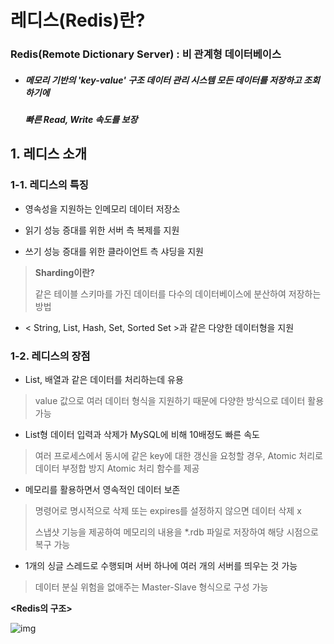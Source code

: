# 레디스(Redis)란?

### Redis(Remote Dictionary Server) : 비 관계형 데이터베이스

- ##### 메모리 기반의 'key-value' 구조 데이터 관리 시스템 모든 데이터를 저장하고 조회하기에 

  ##### 빠른 Read, Write 속도를 보장

  

## 1. 레디스 소개

### 1-1. 레디스의 특징

- 영속성을 지원하는 인메모리 데이터 저장소

- 읽기 성능 증대를 위한 서버 측 복제를 지원
- 쓰기 성능 증대를 위한 클라이언트 측 샤딩을 지원

> **Sharding이란?**
>
> 같은 테이블 스키마를 가진 데이터를 다수의 데이터베이스에 분산하여 저장하는 방법

- < String, List, Hash, Set, Sorted Set >과 같은 다양한 데이터형을 지원



### 1-2. 레디스의 장점

- List, 배열과 같은 데이터를 처리하는데 유용

> value 값으로 여러 데이터 형식을 지원하기 때문에 다양한 방식으로 데이터 활용 가능

- List형 데이터 입력과 삭제가 MySQL에 비해 10배정도 빠른 속도

> 여러 프로세스에서 동시에 같은 key에 대한 갱신을 요청할 경우, Atomic 처리로 데이터 부정합 방지 Atomic 처리 함수를 제공

- 메모리를 활용하면서 영속적인 데이터 보존

> 명령어로 명시적으로 삭제 또는 expires를 설정하지 않으면 데이터 삭제 x
>
> 스냅샷 기능을 제공하여 메모리의 내용을 *.rdb 파일로 저장하여 해당 시점으로 복구 가능

- 1개의 싱글 스레드로 수행되며 서버 하나에 여러 개의 서버를 띄우는 것 가능

> 데이터 분실 위험을 없애주는 Master-Slave 형식으로 구성 가능



**<Redis의 구조>**

![img](https://miro.medium.com/max/1280/1*K8URxSP-CISf4_HkuXkPcA.jpeg)

